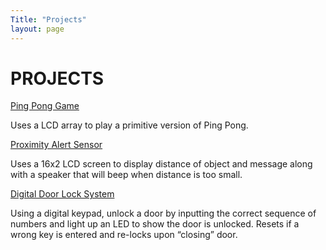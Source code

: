 ```yaml
---
Title: "Projects"
layout: page
---
```


<h1>PROJECTS</h1>

[Ping Pong Game](PingPong.md)

Uses a LCD array to play a primitive version of Ping Pong. 

[Proximity Alert Sensor](ProximityAlert.md)

Uses a 16x2 LCD screen to display distance of object and message along with a speaker that
will beep when distance is too small.
  
[Digital Door Lock System](DigitalDoorLock.md)

Using a digital keypad, unlock a door by inputting the correct sequence of numbers and light
up an LED to show the door is unlocked. Resets if a wrong key is entered and re-locks upon “closing” door. 

  
